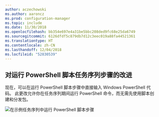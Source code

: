 ```yaml
---
author: aczechowski
ms.author: aaroncz
ms.prod: configuration-manager
ms.topic: include
ms.date: 11/30/2018
ms.openlocfilehash: bb354e697e4a31be5bbc208ded9fc68e25da6749
ms.sourcegitcommit: 6126dfdf5c879db7d12c3eec019a88fa44521361
ms.translationtype: HT
ms.contentlocale: zh-CN
ms.lasthandoff: 12/04/2018
ms.locfileid: "52830539"
---
```

## <a name="bkmk_posh"></a> 对运行 PowerShell 脚本任务序列步骤的改进
<!--1359389--> 现在，可以在运行 PowerShell 脚本步骤中直接输入 Windows PowerShell 代码。 此更改允许你在任务序列期间运行 PowerShell 命令，而无需先使用脚本创建和分发包。

![在示例任务序列中运行 PowerShell 脚本步骤](../../media/1359389-powershell-ts-step.png)

